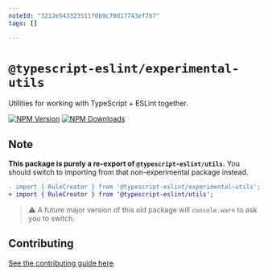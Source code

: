 ```yaml
---
noteId: "3212e543323511f0b9c70d17743ef7b7"
tags: []

---
```


# `@typescript-eslint/experimental-utils`

Utilities for working with TypeScript + ESLint together.

[![NPM Version](https://img.shields.io/npm/v/@typescript-eslint/experimental-utils.svg?style=flat-square)](https://www.npmjs.com/package/@typescript-eslint/experimental-utils)
[![NPM Downloads](https://img.shields.io/npm/dm/@typescript-eslint/experimental-utils.svg?style=flat-square)](https://www.npmjs.com/package/@typescript-eslint/experimental-utils)

## Note

**This package is purely a re-export of `@typescript-eslint/utils`.**
You should switch to importing from that non-experimental package instead.

```diff
- import { RuleCreator } from '@typescript-eslint/experimental-utils';
+ import { RuleCreator } from '@typescript-eslint/utils';
```

> ⚠ A future major version of this old package will `console.warn` to ask you to switch.

## Contributing

[See the contributing guide here](https://typescript-eslint.io).
